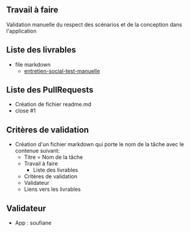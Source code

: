
## Travail à faire 
Validation manuelle du respect des scénarios et de la conception dans l'application
## Liste des livrables 
- file markdown 
  - [entretien-social-test-manuelle](https://github.com/cnmh/test/blob/yasmine/entretien-social-test-manuelle/entretien-social-test-manuelle.md)
## Liste des PullRequests
- Création de fichier readme.md
- close #1
## Critères de validation
- Création d'un fichier markdown qui porte le nom de la tâche avec le contenue suivant:
    - Titre = Nom de la tâche
    - Travail à faire
      - Liste des livrables 
    - Critères de validation
    - Validateur 
    - Liens vers les livrables

## Validateur 
- App : soufiane  

